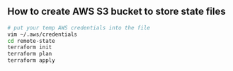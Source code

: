 ## How to create AWS S3 bucket to store state files

```bash
# put your temp AWS credentials into the file
vim ~/.aws/credentials
cd remote-state
terraform init
terraform plan
terraform apply
```
